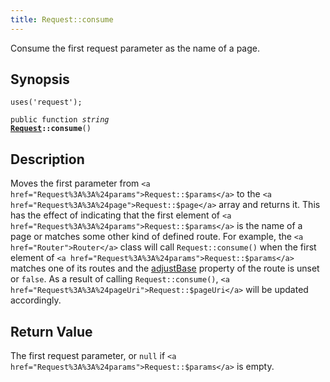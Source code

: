 ```yaml
---
title: Request::consume
---
```


Consume the first request parameter as the name of a page.

## Synopsis

<code>uses('request');</code>

<code>public function <i>string</i> <b><a href="Request">Request</a>::consume</b>()</code>

## Description

Moves the first parameter from `<a href="Request%3A%3A%24params">Request::$params</a>` to the `<a href="Request%3A%3A%24page">Request::$page</a>` array and
returns it.
This has the effect of indicating that the first element of `<a href="Request%3A%3A%24params">Request::$params</a>` is the
name of a page or matches some other kind of defined route.
For example, the `<a href="Router">Router</a>` class will call `Request::consume()` when the first element of
`<a href="Request%3A%3A%24params">Request::$params</a>` matches one of its routes and the <a href="adjustBase">adjustBase</a> property of the
route is unset or `false`.
As a result of calling `Request::consume()`, `<a href="Request%3A%3A%24pageUri">Request::$pageUri</a>` will be updated
accordingly.

## Return Value

The first request parameter, or `null` if `<a href="Request%3A%3A%24params">Request::$params</a>` is empty.


